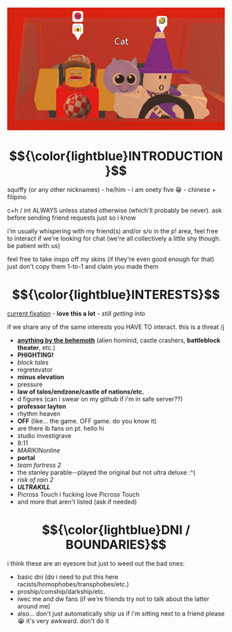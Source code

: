 ![me and gang](meandgang.PNG)
# $${\color{lightblue}INTRODUCTION}$$
squiffy (or any other nicknames) - he/him - i am onety five 😁 - chinese + filipino

c+h / int ALWAYS unless stated otherwise (which'll probably be never). ask before sending friend requests just so i know

i'm usually whispering with my friend(s) and/or s/o in the p! area, feel free to interact if we're looking for chat (we're all collectively a little shy though. be patient with us)

feel free to take inspo off my skins (if they're even good enough for that) just don't copy them 1-to-1 and claim you made them
# $${\color{lightblue}INTERESTS}$$
<ins>current fixation</ins> - **love this a lot** - *still getting into*

if we share any of the same interests you HAVE TO interact. this is a threat /j
- **<ins>anything by the behemoth</ins>** (alien hominid, castle crashers, **battleblock theater**, etc.)
- **PHIGHTING!**
- *block tales* 
- regretevator
- **minus elevation**
- pressure
- **law of talos/endzone/castle of nations/etc.**
- d figures (can i swear on my github if i'm in safe server??)
- **professor layton**
- rhythm heaven
- **OFF** (like... the game. OFF game. do you know it)
- are there ib fans on pt. hello hi
- studio investigrave
- 8:11
- *MARIKINonline*
- **portal**
- *team fortress 2*
- the stanley parable--played the original but not ultra deluxe :^(
- *risk of rain 2*
- ***ULTRAKILL***
- Picross Touch i fucking love Picross Touch
- and more that aren't listed (ask if needed)
# $${\color{lightblue}DNI / BOUNDARIES}$$
i think these are an eyesore but just to weed out the bad ones:
- basic dni (do i need to put this here racists/homophobes/transphobes/etc.)
- proship/comship/darkship/etc.
- iwec me and dw fans (if we're friends try not to talk about the latter around me)
- also... don't just automatically ship us if i'm sitting next to a friend please 😭 it's very awkward. don't do it
